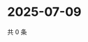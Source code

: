 # 2025-07-09

共 0 条

<!-- BEGIN ZHIHUQUESTIONS -->
<!-- 最后更新时间 Wed Jul 09 2025 11:49:21 GMT+0800 (China Standard Time) -->

<!-- END ZHIHUQUESTIONS -->

